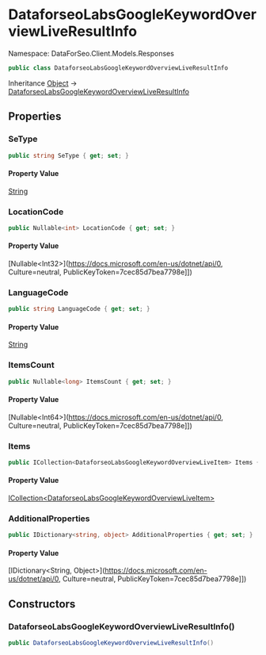 # DataforseoLabsGoogleKeywordOverviewLiveResultInfo

Namespace: DataForSeo.Client.Models.Responses

```csharp
public class DataforseoLabsGoogleKeywordOverviewLiveResultInfo
```

Inheritance [Object](https://docs.microsoft.com/en-us/dotnet/api/Object) → [DataforseoLabsGoogleKeywordOverviewLiveResultInfo](./DataforseoLabsGoogleKeywordOverviewLiveResultInfo.md)

## Properties

### **SeType**

```csharp
public string SeType { get; set; }
```

#### Property Value

[String](https://docs.microsoft.com/en-us/dotnet/api/String)<br>

### **LocationCode**

```csharp
public Nullable<int> LocationCode { get; set; }
```

#### Property Value

[Nullable&lt;Int32&gt;](https://docs.microsoft.com/en-us/dotnet/api/0, Culture=neutral, PublicKeyToken=7cec85d7bea7798e]])<br>

### **LanguageCode**

```csharp
public string LanguageCode { get; set; }
```

#### Property Value

[String](https://docs.microsoft.com/en-us/dotnet/api/String)<br>

### **ItemsCount**

```csharp
public Nullable<long> ItemsCount { get; set; }
```

#### Property Value

[Nullable&lt;Int64&gt;](https://docs.microsoft.com/en-us/dotnet/api/0, Culture=neutral, PublicKeyToken=7cec85d7bea7798e]])<br>

### **Items**

```csharp
public ICollection<DataforseoLabsGoogleKeywordOverviewLiveItem> Items { get; set; }
```

#### Property Value

[ICollection&lt;DataforseoLabsGoogleKeywordOverviewLiveItem&gt;](./DataforseoLabsGoogleKeywordOverviewLiveItem.md)<br>

### **AdditionalProperties**

```csharp
public IDictionary<string, object> AdditionalProperties { get; set; }
```

#### Property Value

[IDictionary&lt;String, Object&gt;](https://docs.microsoft.com/en-us/dotnet/api/0, Culture=neutral, PublicKeyToken=7cec85d7bea7798e]])<br>

## Constructors

### **DataforseoLabsGoogleKeywordOverviewLiveResultInfo()**

```csharp
public DataforseoLabsGoogleKeywordOverviewLiveResultInfo()
```
